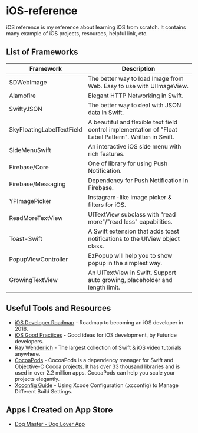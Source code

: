 # iOS-reference
iOS reference is my reference about learning iOS from scratch. It contains many example of iOS projects, resources, helpful link, etc.

## List of Frameworks

| Framework | Description |
| ------------------------------- | --------------------------------------------------------------------- |
| SDWebImage | The better way to load Image from Web. Easy to use with UIImageView. |
| Alamofire | Elegant HTTP Networking in Swift. |
| SwiftyJSON | The better way to deal with JSON data in Swift. |
| SkyFloatingLabelTextField | A beautiful and flexible text field control implementation of "Float Label Pattern". Written in Swift. |
| SideMenuSwift | An interactive iOS side menu with rich features. |
| Firebase/Core | One of library for using Push Notification. |
| Firebase/Messaging | Dependency for Push Notification in Firebase. |
| YPImagePicker | Instagram-like image picker & filters for iOS. |
| ReadMoreTextView | UITextView subclass with "read more"/"read less" capabilities. |
| Toast-Swift | A Swift extension that adds toast notifications to the UIView object class. |
| PopupViewController | EzPopup will help you to show popup in the simplest way. |
| GrowingTextView | An UITextView in Swift. Support auto growing, placeholder and length limit. |

## Useful Tools and Resources

- [iOS Developer Roadmap](https://github.com/BohdanOrlov/iOS-Developer-Roadmap) - Roadmap to becoming an iOS developer in 2018.
- [iOS Good Practices](https://github.com/futurice/ios-good-practices) - Good ideas for iOS development, by Futurice developers.
- [Ray Wenderlich](https://www.raywenderlich.com/) - The largest collection of Swift & iOS video tutorials anywhere.
- [CocoaPods](https://cocoapods.org/) - CocoaPods is a dependency manager for Swift and Objective-C Cocoa projects. It has over 33 thousand libraries and is used in over 2.2 million apps. CocoaPods can help you scale your projects elegantly.
- [Xcconfig Guide](https://www.appcoda.com/xcconfig-guide) - Using Xcode Configuration (.xcconfig) to Manage Different Build Settings.

## Apps I Created on App Store

- [Dog Master - Dog Lover App](https://apps.apple.com/us/app/dog-master-dog-lover-app/id1510670669)

